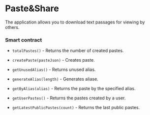 # Paste&Share
The application allows you to download text passages for viewing by others.

### Smart contract

- `totalPastes()` - Returns the number of created pastes.

- `createPaste(pasteJson)` - Creates paste.

- `getUnusedAlias()` - Returns unused alias.

- `generateAlias(length)` - Generates aliase.

- `getByAlias(alias)` - Returns the paste by the specified alias.

- `getUserPastes()` - Returns the pastes created by a user.

- `getLatestPublicPastes(count)` - Returns the last public pastes.
